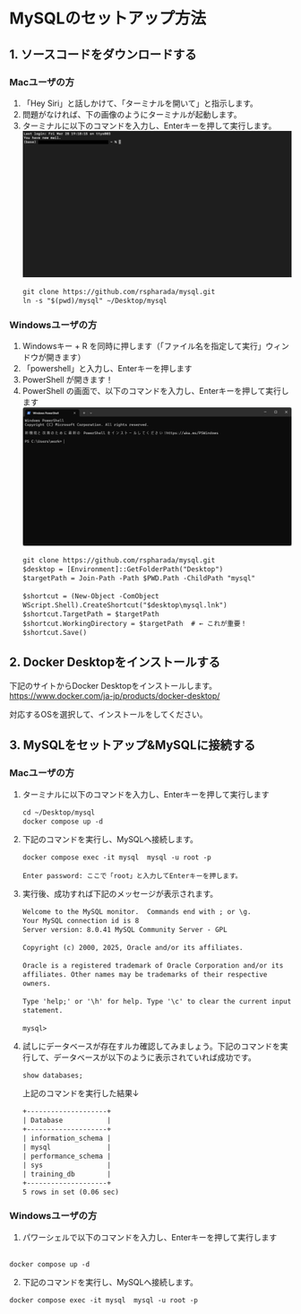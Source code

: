 # MySQLのセットアップ方法
 
## 1. ソースコードをダウンロードする

### Macユーザの方
1. 「Hey Siri」と話しかけて、「ターミナルを開いて」と指示します。
2. 問題がなければ、下の画像のようにターミナルが起動します。
3. ターミナルに以下のコマンドを入力し、Enterキーを押して実行します。
![ターミナル](./images/terminal.png)
    ```console
    git clone https://github.com/rspharada/mysql.git
    ln -s "$(pwd)/mysql" ~/Desktop/mysql
    ```

### Windowsユーザの方
1. Windowsキー + R を同時に押します（「ファイル名を指定して実行」ウィンドウが開きます）
2. 「powershell」と入力し、Enterキーを押します
3. PowerShell が開きます！
4. PowerShell の画面で、以下のコマンドを入力し、Enterキーを押して実行します
![powershell](./images/powershell.png)
    ```console
    git clone https://github.com/rspharada/mysql.git
    $desktop = [Environment]::GetFolderPath("Desktop")
    $targetPath = Join-Path -Path $PWD.Path -ChildPath "mysql"

    $shortcut = (New-Object -ComObject WScript.Shell).CreateShortcut("$desktop\mysql.lnk")
    $shortcut.TargetPath = $targetPath
    $shortcut.WorkingDirectory = $targetPath  # ← これが重要！
    $shortcut.Save()
    ```

## 2. Docker Desktopをインストールする
下記のサイトからDocker Desktopをインストールします。  
https://www.docker.com/ja-jp/products/docker-desktop/

対応するOSを選択して、インストールをしてください。

## 3. MySQLをセットアップ&MySQLに接続する

### Macユーザの方
1. ターミナルに以下のコマンドを入力し、Enterキーを押して実行します
    ```console
    cd ~/Desktop/mysql
    docker compose up -d
    ```

2. 下記のコマンドを実行し、MySQLへ接続します。
    ```console
    docker compose exec -it mysql  mysql -u root -p 

    Enter password: ここで「root」と入力してEnterキーを押します。
    ```

3. 実行後、成功すれば下記のメッセージが表示されます。
    ```
    Welcome to the MySQL monitor.  Commands end with ; or \g.
    Your MySQL connection id is 8
    Server version: 8.0.41 MySQL Community Server - GPL

    Copyright (c) 2000, 2025, Oracle and/or its affiliates.

    Oracle is a registered trademark of Oracle Corporation and/or its
    affiliates. Other names may be trademarks of their respective
    owners.

    Type 'help;' or '\h' for help. Type '\c' to clear the current input statement.

    mysql>
    ```

4. 試しにデータベースが存在すルカ確認してみましょう。下記のコマンドを実行して、データベースが以下のように表示されていれば成功です。
    ```cinsole
    show databases;
    ````

    上記のコマンドを実行した結果↓
    ```console
    +--------------------+
    | Database           |
    +--------------------+
    | information_schema |
    | mysql              |
    | performance_schema |
    | sys                |
    | training_db        |
    +--------------------+
    5 rows in set (0.06 sec)
    ```


### Windowsユーザの方
1. パワーシェルで以下のコマンドを入力し、Enterキーを押して実行します

```console

docker compose up -d
```

2. 下記のコマンドを実行し、MySQLへ接続します。
```console
docker compose exec -it mysql  mysql -u root -p 
```

